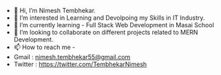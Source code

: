- 👋 Hi, I’m Nimesh Tembhekar.
- 👀 I’m interested in Learning and Devolpoing my Skills in IT Industry.
- 🌱 I’m currently learning - Full Stack Web Development in Masai School
- 💞️ I’m looking to collaborate on different projects related to MERN Development.
- 📫 How to reach me - 
- Gmail : nimesh.tembhekar55@gmail.com
- Twitter : https://twitter.com/TembhekarNimesh

